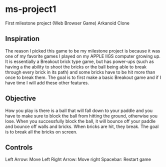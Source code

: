 # ms-project1
First milestone project (Web Browser Game)
Arkanoid Clone

Inspiration
--------------------
The reason I picked this game to be my milestone project is because it was one of my favorite games I played on my APPLE IIGS computer growing up. It is essentially a Breakout brick type game, but has power-ups (such as having a the ability to shoot the bricks or the ball being able to break through every brick in its path) and some bricks have to be hit more than once to break them. The goal is to first make a basic Breakout game and if I have time I will add these other features.

Objective
--------------------
How you play is there is a ball that will fall down to your paddle and you have to make sure to block the ball from hitting the ground, otherwise you lose. When you successfully block the ball, it will bounce off your paddle and bounce off walls and bricks. When bricks are hit, they break. The goal is to break all the bricks on screen.

Controls
--------------------
Left Arrow: Move Left
Right Arrow: Move right
Spacebar: Restart game
